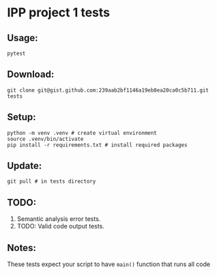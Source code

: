 # IPP project 1 tests
## Usage:
```
pytest
```
## Download:
```
git clone git@gist.github.com:239aab2bf1146a19eb8ea20ca0c5b711.git tests
```
## Setup:
```
python -m venv .venv # create virtual environment
source .venv/bin/activate
pip install -r requirements.txt # install required packages
```
## Update:
```
git pull # in tests directory
```
## TODO:
1. Semantic analysis error tests.
2. TODO: Valid code output tests.
## Notes:
These tests expect your script to have `main()` function that runs all code
